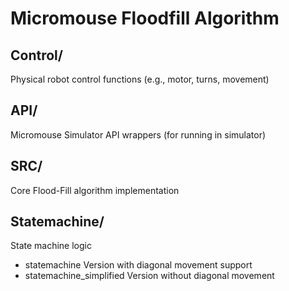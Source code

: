 # Micromouse Floodfill Algorithm

## Control/
Physical robot control functions (e.g., motor, turns, movement)
## API/
Micromouse Simulator API wrappers (for running in simulator)
## SRC/
Core Flood-Fill algorithm implementation
## Statemachine/
State machine logic
- statemachine
Version with diagonal movement support
- statemachine_simplified
Version without diagonal movement
